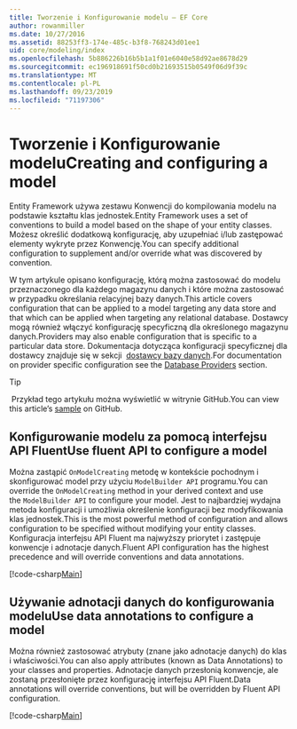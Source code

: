 ```yaml
---
title: Tworzenie i Konfigurowanie modelu — EF Core
author: rowanmiller
ms.date: 10/27/2016
ms.assetid: 88253ff3-174e-485c-b3f8-768243d01ee1
uid: core/modeling/index
ms.openlocfilehash: 5b886226b16b5b1a1f01e6040e58d92ae8678d29
ms.sourcegitcommit: ec196918691f50cd0b21693515b0549f06d9f39c
ms.translationtype: MT
ms.contentlocale: pl-PL
ms.lasthandoff: 09/23/2019
ms.locfileid: "71197306"
---
```

# <a name="creating-and-configuring-a-model"></a><span data-ttu-id="91a01-102">Tworzenie i Konfigurowanie modelu</span><span class="sxs-lookup"><span data-stu-id="91a01-102">Creating and configuring a model</span></span>

<span data-ttu-id="91a01-103">Entity Framework używa zestawu Konwencji do kompilowania modelu na podstawie kształtu klas jednostek.</span><span class="sxs-lookup"><span data-stu-id="91a01-103">Entity Framework uses a set of conventions to build a model based on the shape of your entity classes.</span></span> <span data-ttu-id="91a01-104">Możesz określić dodatkową konfigurację, aby uzupełniać i/lub zastępować elementy wykryte przez Konwencję.</span><span class="sxs-lookup"><span data-stu-id="91a01-104">You can specify additional configuration to supplement and/or override what was discovered by convention.</span></span>

<span data-ttu-id="91a01-105">W tym artykule opisano konfigurację, którą można zastosować do modelu przeznaczonego dla każdego magazynu danych i które można zastosować w przypadku określania relacyjnej bazy danych.</span><span class="sxs-lookup"><span data-stu-id="91a01-105">This article covers configuration that can be applied to a model targeting any data store and that which can be applied when targeting any relational database.</span></span> <span data-ttu-id="91a01-106">Dostawcy mogą również włączyć konfigurację specyficzną dla określonego magazynu danych.</span><span class="sxs-lookup"><span data-stu-id="91a01-106">Providers may also enable configuration that is specific to a particular data store.</span></span> <span data-ttu-id="91a01-107">Dokumentacja dotycząca konfiguracji specyficznej dla dostawcy znajduje się w sekcji  [dostawcy bazy danych](../providers/index.md).</span><span class="sxs-lookup"><span data-stu-id="91a01-107">For documentation on provider specific configuration see the [Database Providers](../providers/index.md) section.</span></span>

> [!TIP]  
> <span data-ttu-id="91a01-108"> [](https://github.com/aspnet/EntityFramework.Docs/tree/master/samples)Przykład tego artykułu można wyświetlić w witrynie GitHub.</span><span class="sxs-lookup"><span data-stu-id="91a01-108">You can view this article’s [sample](https://github.com/aspnet/EntityFramework.Docs/tree/master/samples) on GitHub.</span></span>

## <a name="use-fluent-api-to-configure-a-model"></a><span data-ttu-id="91a01-109">Konfigurowanie modelu za pomocą interfejsu API Fluent</span><span class="sxs-lookup"><span data-stu-id="91a01-109">Use fluent API to configure a model</span></span>

<span data-ttu-id="91a01-110">Można zastąpić `OnModelCreating` metodę w kontekście pochodnym i skonfigurować model przy użyciu `ModelBuilder API` programu.</span><span class="sxs-lookup"><span data-stu-id="91a01-110">You can override the `OnModelCreating` method in your derived context and use the `ModelBuilder API` to configure your model.</span></span> <span data-ttu-id="91a01-111">Jest to najbardziej wydajna metoda konfiguracji i umożliwia określenie konfiguracji bez modyfikowania klas jednostek.</span><span class="sxs-lookup"><span data-stu-id="91a01-111">This is the most powerful method of configuration and allows configuration to be specified without modifying your entity classes.</span></span> <span data-ttu-id="91a01-112">Konfiguracja interfejsu API Fluent ma najwyższy priorytet i zastępuje konwencje i adnotacje danych.</span><span class="sxs-lookup"><span data-stu-id="91a01-112">Fluent API configuration has the highest precedence and will override conventions and data annotations.</span></span>

[!code-csharp[Main](../../../samples/core/Modeling/FluentAPI/Required.cs?highlight=11-13)]

## <a name="use-data-annotations-to-configure-a-model"></a><span data-ttu-id="91a01-113">Używanie adnotacji danych do konfigurowania modelu</span><span class="sxs-lookup"><span data-stu-id="91a01-113">Use data annotations to configure a model</span></span>

<span data-ttu-id="91a01-114">Można również zastosować atrybuty (znane jako adnotacje danych) do klas i właściwości.</span><span class="sxs-lookup"><span data-stu-id="91a01-114">You can also apply attributes (known as Data Annotations) to your classes and properties.</span></span> <span data-ttu-id="91a01-115">Adnotacje danych przesłonią konwencje, ale zostaną przesłonięte przez konfigurację interfejsu API Fluent.</span><span class="sxs-lookup"><span data-stu-id="91a01-115">Data annotations will override conventions, but will be overridden by Fluent API configuration.</span></span>

[!code-csharp[Main](../../../samples/core/Modeling/DataAnnotations/Required.cs?highlight=14)]
